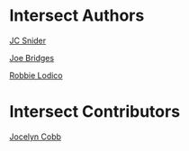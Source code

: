 # Intersect Authors

[JC Snider](https://github.com/jcsnider)

[Joe Bridges](https://github.com/irokaiser)

[Robbie Lodico](https://github.com/lodicolo)


# Intersect Contributors

[Jocelyn Cobb](https://github.com/Azurebeats)
